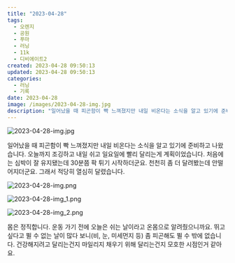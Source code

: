 ```yaml
---
title: "2023-04-28"
tags:
  - 오렌지
  - 공원
  - 푸마
  - 러닝
  - 11k
  - 디비에이트2
created: 2023-04-28 09:50:13
updated: 2023-04-28 09:50:13
categories:
  - 러닝
  - 기록
date: 2023-04-28
image: /images/2023-04-28-img.jpg
description: "일어났을 때 피곤함이 빡 느껴졌지만 내일 비온다는 소식을 알고 있기에 준비하고 나왔습니다. 오늘까지 조깅하고 내일 쉬고 일요일에 빨리 달리는게 계획이었습니다. 처음에는 심박이 잘 유지됐는데 30분쯤 팍 튀기 시작하더군요. 천천히 좀 더 달려봤는데 안떨어지더군요. 그래서 적당히 열심히 달"
---
```


![2023-04-28-img.jpg](/images/2023-04-28-img.jpg)
 
 

일어났을 때 피곤함이 빡 느껴졌지만 내일 비온다는 소식을 알고 있기에 준비하고 나왔습니다. 
오늘까지 조깅하고 내일 쉬고 일요일에 빨리 달리는게 계획이었습니다. 처음에는 심박이 잘 유지됐는데 30분쯤 팍 튀기 시작하더군요. 천천히 좀 더 달려봤는데 안떨어지더군요. 그래서 적당히 열심히 달렸습니다.

 
 ![2023-04-28-img.png](/images/2023-04-28-img.png)
 
 

 
 ![2023-04-28-img_1.png](/images/2023-04-28-img_1.png)
 
 

 
 ![2023-04-28-img_2.png](/images/2023-04-28-img_2.png)
 
 

몸은 정직합니다. 운동 가기 전에 오늘은 쉬는 날이라고 온몸으로 알려줬으니까요.
뛰고 싶다고 뛸 수 없는 날이 많다 보니(비, 눈, 미세먼지 등) 좀 피곤해도 뛸 수 밖에 없습니다.
건강해지려고 달리는건지 마일리지 채우기 위해 달리는건지 모호한 시점인거 같아요.
